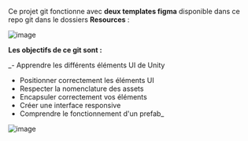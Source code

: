 Ce projet git fonctionne avec **deux templates figma** disponible dans ce repo git dans le dossiers **Resources** : 

![image](https://github.com/JulienNoe0619/UI_FORMATION/assets/137102417/785e0bb2-7c28-4c63-a6ce-8809a9d8d8b8)

**Les objectifs de ce git sont :**

_- Apprendre les différents éléments UI de Unity
- Positionner correctement les éléments UI
- Respecter la nomenclature des assets
- Encapsuler correctement vos éléments
- Créer une interface responsive
- Comprendre le fonctionnement d'un prefab_

![image](https://github.com/JulienNoe0619/UI_FORMATION/assets/137102417/0d99a3a4-abc4-4d7e-92e3-4b7ded4be1d8)
